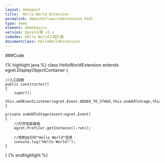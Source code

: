 ```yaml
---
layout: demopost
title:  Hello World Extension
permalink: demo/helloworldextension.html
type: demo
element: demobasics
version: Egret引擎 v1.x
codedes: Hello World工程扩展
documentclass: HelloWorldExtension
---
```


###Code

{% highlight java  %}
class HelloWorldExtension extends egret.DisplayObjectContainer
{

    //入口函数
    public constructor()
    {
        super();
        this.addEventListener(egret.Event.ADDED_TO_STAGE,this.onAddToStage,this);
    }

    private onAddToStage(event:egret.Event)
    {
        //打开性能面板
        egret.Profiler.getInstance().run();

        //控制台打印"Hello World"信息
        console.log("Hello World!");
    }

}
{% endhighlight %}